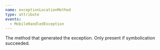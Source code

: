 ```yaml
---
name: exceptionLocationMethod
type: attribute
events:
  - MobileHandledException
---
```


The method that generated the exception. Only present if symbolication succeeded.